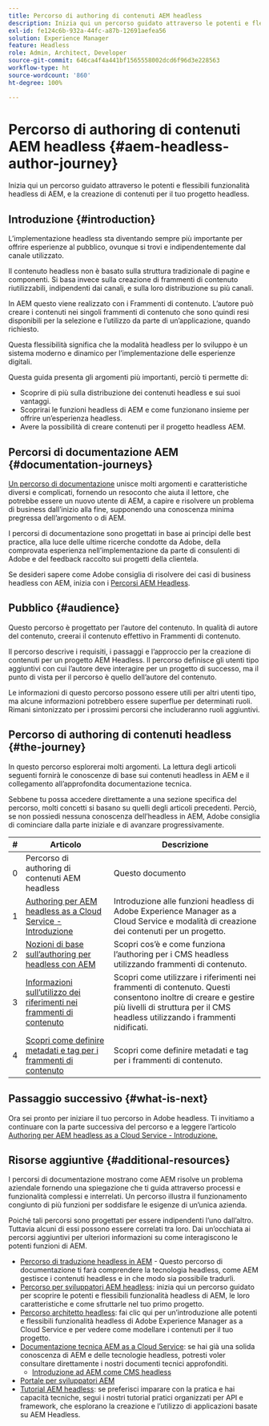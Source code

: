 ```yaml
---
title: Percorso di authoring di contenuti AEM headless
description: Inizia qui un percorso guidato attraverso le potenti e flessibili funzionalità headless di AEM, le loro caratteristiche, e la creazione di contenuti per il tuo progetto.
exl-id: fe124c6b-932a-44fc-a87b-12691aefea56
solution: Experience Manager
feature: Headless
role: Admin, Architect, Developer
source-git-commit: 646ca4f4a441bf1565558002dcd6f96d3e228563
workflow-type: ht
source-wordcount: '860'
ht-degree: 100%

---
```


# Percorso di authoring di contenuti AEM headless {#aem-headless-author-journey}

Inizia qui un percorso guidato attraverso le potenti e flessibili funzionalità headless di AEM, e la creazione di contenuti per il tuo progetto headless.

## Introduzione {#introduction}

L’implementazione headless sta diventando sempre più importante per offrire esperienze al pubblico, ovunque si trovi e indipendentemente dal canale utilizzato.

Il contenuto headless non è basato sulla struttura tradizionale di pagine e componenti. Si basa invece sulla creazione di frammenti di contenuto riutilizzabili, indipendenti dai canali, e sulla loro distribuzione su più canali.

In AEM questo viene realizzato con i Frammenti di contenuto. L’autore può creare i contenuti nei singoli frammenti di contenuto che sono quindi resi disponibili per la selezione e l’utilizzo da parte di un’applicazione, quando richiesto.

Questa flessibilità significa che la modalità headless per lo sviluppo è un sistema moderno e dinamico per l’implementazione delle esperienze digitali.

Questa guida presenta gli argomenti più importanti, perciò ti permette di:

* Scoprire di più sulla distribuzione dei contenuti headless e sui suoi vantaggi.
* Scoprirai le funzioni headless di AEM e come funzionano insieme per offrire un’esperienza headless.
* Avere la possibilità di creare contenuti per il progetto headless AEM.

## Percorsi di documentazione AEM {#documentation-journeys}

[Un percorso di documentazione](/help/journey-documentation/documentation-journeys.md) unisce molti argomenti e caratteristiche diversi e complicati, fornendo un resoconto che aiuta il lettore, che potrebbe essere un nuovo utente di AEM, a capire e risolvere un problema di business dall’inizio alla fine, supponendo una conoscenza minima pregressa dell’argomento o di AEM.

I percorsi di documentazione sono progettati in base ai principi delle best practice, alla luce delle ultime ricerche condotte da Adobe, della comprovata esperienza nell’implementazione da parte di consulenti di Adobe e del feedback raccolto sui progetti della clientela.

Se desideri sapere come Adobe consiglia di risolvere dei casi di business headless con AEM, inizia con i [Percorsi AEM Headless](/help/journey-documentation/documentation-journeys.md).

## Pubblico {#audience}

Questo percorso è progettato per l’autore del contenuto. In qualità di autore del contenuto, creerai il contenuto effettivo in Frammenti di contenuto.

Il percorso descrive i requisiti, i passaggi e l’approccio per la creazione di contenuti per un progetto AEM Headless. Il percorso definisce gli utenti tipo aggiuntivi con cui l’autore deve interagire per un progetto di successo, ma il punto di vista per il percorso è quello dell’autore del contenuto.

Le informazioni di questo percorso possono essere utili per altri utenti tipo, ma alcune informazioni potrebbero essere superflue per determinati ruoli. Rimani sintonizzato per i prossimi percorsi che includeranno ruoli aggiuntivi.

## Percorso di authoring di contenuti headless {#the-journey}

In questo percorso esplorerai molti argomenti. La lettura degli articoli seguenti fornirà le conoscenze di base sui contenuti headless in AEM e il collegamento all’approfondita documentazione tecnica.

Sebbene tu possa accedere direttamente a una sezione specifica del percorso, molti concetti si basano su quelli degli articoli precedenti. Perciò, se non possiedi nessuna conoscenza dell’headless in AEM, Adobe consiglia di cominciare dalla parte iniziale e di avanzare progressivamente.

| # | Articolo | Descrizione |
|---|---|---|
| 0 | Percorso di authoring di contenuti AEM headless | Questo documento |
| 1 | [Authoring per AEM headless as a Cloud Service - Introduzione](introduction.md) | Introduzione alle funzioni headless di Adobe Experience Manager as a Cloud Service e modalità di creazione dei contenuti per un progetto. |
| 2 | [Nozioni di base sull’authoring per headless con AEM](basics.md) | Scopri cos’è e come funziona l’authoring per i CMS headless utilizzando frammenti di contenuto. |
| 3 | [Informazioni sull’utilizzo dei riferimenti nei frammenti di contenuto](references.md) | Scopri come utilizzare i riferimenti nei frammenti di contenuto. Questi consentono inoltre di creare e gestire più livelli di struttura per il CMS headless utilizzando i frammenti nidificati. |
| 4 | [Scopri come definire metadati e tag per i frammenti di contenuto](metadata-tagging.md) | Scopri come definire metadati e tag per i frammenti di contenuto. |

## Passaggio successivo {#what-is-next}

Ora sei pronto per iniziare il tuo percorso in Adobe headless. Ti invitiamo a continuare con la parte successiva del percorso e a leggere l’articolo [Authoring per AEM headless as a Cloud Service - Introduzione.](introduction.md)

<!--
### Choose Your Own Adventure {#choose-your-path}

However, Adobe wants you to succeed as you get started with your AEM Headless project, regardless of your learning style. So, consider these two options.

* If you prefer to continue to **learn about headless concepts and AEM's headless technologies**, you should continue your AEM headless journey as recommended by next reviewing the document [How to Model Your Content as AEM Content Models](model-your-content.md) where you learn how to model your content structure in AEM.
* If you prefer to **learn by doing**, you can jump to the [Getting Started with AEM Headless hands-on tutorial](https://experienceleague.adobe.com/docs/experience-manager-learn/getting-started-with-aem-headless/graphql/multi-step/overview.html) where you will jump directly into AEM Headless development by implementing a simple project to expose AEM headless content.
-->

## Risorse aggiuntive {#additional-resources}

I percorsi di documentazione mostrano come AEM risolve un problema aziendale fornendo una spiegazione che ti guida attraverso processi e funzionalità complessi e interrelati. Un percorso illustra il funzionamento congiunto di più funzioni per soddisfare le esigenze di un’unica azienda.

Poiché tali percorsi sono progettati per essere indipendenti l’uno dall’altro. Tuttavia alcuni di essi possono essere correlati tra loro. Dai un’occhiata ai percorsi aggiuntivi per ulteriori informazioni su come interagiscono le potenti funzioni di AEM.

* [Percorso di traduzione headless in AEM](/help/journey-headless/translation/overview.md) - Questo percorso di documentazione ti farà comprendere la tecnologia headless, come AEM gestisce i contenuti headless e in che modo sia possibile tradurli.
* [Percorso per sviluppatori AEM headless](/help/journey-headless/developer/overview.md): inizia qui un percorso guidato per scoprire le potenti e flessibili funzionalità headless di AEM, le loro caratteristiche e come sfruttarle nel tuo primo progetto.
* [Percorso architetto headless](/help/journey-headless/architect/overview.md): fai clic qui per un’introduzione alle potenti e flessibili funzionalità headless di Adobe Experience Manager as a Cloud Service e per vedere come modellare i contenuti per il tuo progetto.
* [Documentazione tecnica AEM as a Cloud Service](https://experienceleague.adobe.com/docs/experience-manager-cloud-service.html?lang=it): se hai già una solida conoscenza di AEM e delle tecnologie headless, potresti voler consultare direttamente i nostri documenti tecnici approfonditi.
   * [Introduzione ad AEM come CMS headless](/help/headless/introduction.md)
* [Portale per sviluppatori AEM](https://experienceleague.adobe.com/landing/experience-manager/headless/developer.html?lang=it)
* [Tutorial AEM headless](https://experienceleague.adobe.com/docs/experience-manager-learn/getting-started-with-aem-headless/overview.html?lang=it): se preferisci imparare con la pratica e hai capacità tecniche, segui i nostri tutorial pratici organizzati per API e framework, che esplorano la creazione e l’utilizzo di applicazioni basate su AEM Headless.
